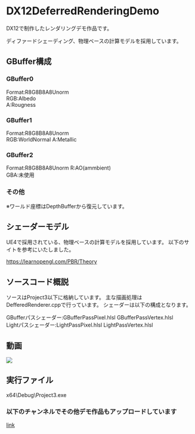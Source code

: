 # DX12DeferredRenderingDemo
DX12で制作したレンダリングデモ作品です。

ディファードシェーディング、物理ベースの計算モデルを採用しています。

## GBuffer構成
### GBuffer0
Format:R8G8B8A8Unorm  
RGB:Albedo  
A:Rougness

### GBuffer1
Format:R8G8B8A8Unorm  
RGB:WorldNormal 
A:Metallic

### GBuffer2
Format:R8G8B8A8Unorm 
R:AO(ammbient)   
GBA:未使用

### その他
※ワールド座標はDepthBufferから復元しています。

## シェーダーモデル
UE4で採用されている、物理ベースの計算モデルを採用しています。
以下のサイトを参考にいたしました。

https://learnopengl.com/PBR/Theory

## ソースコード概説
ソースはProject3以下に格納しています。
主な描画処理はDefferedRenderer.cppで行っています。
シェーダーは以下の構成となります。  

GBufferパスシェーダー:GBufferPassPixel.hlsl GBufferPassVertex.hlsl  
Lightパスシェーダー:LightPassPixel.hlsl LightPassVertex.hlsl
## 動画

[![](https://img.youtube.com/vi/jouK1hIypUA/0.jpg)](https://www.youtube.com/watch?v=jouK1hIypUA)

## 実行ファイル
x64\Debug\\Project3.exe

### 以下のチャンネルでその他デモ作品もアップロードしています
[link](https://www.youtube.com/channel/UC01yHOlNz_1FV1cxvnLI26A)
